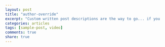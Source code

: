 ```yaml
---
layout: post
title: "author-override"
excerpt: "Custom written post descriptions are the way to go... if you're not lazy."
categories: articles
tags: [sample-post, video]
comments: true
share: true
---
```

<br>
<div class="apester-media" data-media-id="5a3be11596cc3b00019d625d" height="338"></div><script async src="//static.apester.com/js/sdk/v2.0/apester-javascript-sdk.min.js"></script>

